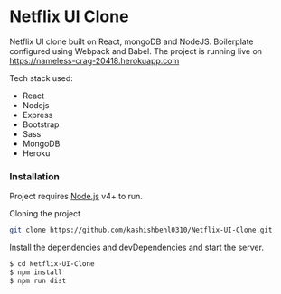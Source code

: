 # Netflix UI Clone

Netflix UI clone built on React, mongoDB and NodeJS. Boilerplate configured using Webpack and Babel. The project is running live on https://nameless-crag-20418.herokuapp.com

Tech stack used:
  - React
  - Nodejs
  - Express
  - Bootstrap
  - Sass
  - MongoDB
  - Heroku

### Installation

Project requires [Node.js](https://nodejs.org/) v4+ to run.

Cloning the project
```sh
git clone https://github.com/kashishbehl0310/Netflix-UI-Clone.git
```
Install the dependencies and devDependencies and start the server.

```sh
$ cd Netflix-UI-Clone
$ npm install 
$ npm run dist
```
